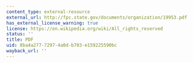 ```yaml
---
content_type: external-resource
external_url: http://fpc.state.gov/documents/organization/19953.pdf
has_external_license_warning: true
license: https://en.wikipedia.org/wiki/All_rights_reserved
status: ''
title: PDF
uid: 8ba4a277-7297-4a0d-b703-e159225590bc
wayback_url: ''
---
```


